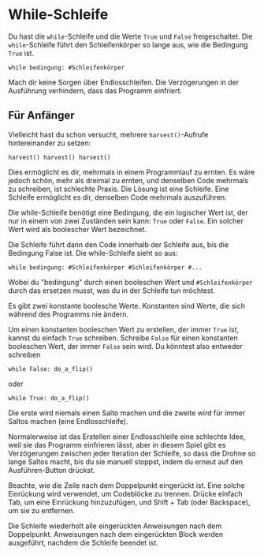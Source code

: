 # While-Schleife
Du hast die `while`-Schleife und die Werte `True` und `False` freigeschaltet. Die `while`-Schleife führt den Schleifenkörper so lange aus, wie die Bedingung `True` ist.

`while bedingung:
	#Schleifenkörper`

Mach dir keine Sorgen über Endlosschleifen. Die Verzögerungen in der Ausführung verhindern, dass das Programm einfriert.

## Für Anfänger
Vielleicht hast du schon versucht, mehrere `harvest()`-Aufrufe hintereinander zu setzen:

`harvest()
harvest()
harvest()`

Dies ermöglicht es dir, mehrmals in einem Programmlauf zu ernten.
Es wäre jedoch schön, mehr als dreimal zu ernten, und denselben Code mehrmals zu schreiben, ist schlechte Praxis.
Die Lösung ist eine Schleife.
Eine Schleife ermöglicht es dir, denselben Code mehrmals auszuführen.

Die while-Schleife benötigt eine Bedingung, die ein logischer Wert ist, der nur in einem von zwei Zuständen sein kann: `True` oder `False`.
Ein solcher Wert wird als boolescher Wert bezeichnet.

Die Schleife führt dann den Code innerhalb der Schleife aus, bis die Bedingung False ist.
Die while-Schleife sieht so aus:

`while bedingung:
	#Schleifenkörper
	#Schleifenkörper
	#...`
	
Wobei du "bedingung" durch einen booleschen Wert und `#Schleifenkörper` durch das ersetzen musst, was du in der Schleife tun möchtest.

Es gibt zwei konstante boolesche Werte. Konstanten sind Werte, die sich während des Programms nie ändern.

Um einen konstanten booleschen Wert zu erstellen, der immer `True` ist, kannst du einfach `True` schreiben. Schreibe `False` für einen konstanten booleschen Wert, der immer `False` sein wird.
Du könntest also entweder schreiben


`while False:
	do_a_flip()`

oder

`while True:
	do_a_flip()`

Die erste wird niemals einen Salto machen und die zweite wird für immer Saltos machen (eine Endlosschleife).

Normalerweise ist das Erstellen einer Endlosschleife eine schlechte Idee, weil sie das Programm einfrieren lässt, aber in diesem Spiel gibt es Verzögerungen zwischen jeder Iteration der Schleife, so dass die Drohne so lange Saltos macht, bis du sie manuell stoppst, indem du erneut auf den Ausführen-Button drückst.

Beachte, wie die Zeile nach dem Doppelpunkt eingerückt ist. Eine solche Einrückung wird verwendet, um Codeblöcke zu trennen.
Drücke einfach Tab, um eine Einrückung hinzuzufügen, und Shift + Tab (oder Backspace), um sie zu entfernen.

Die Schleife wiederholt alle eingerückten Anweisungen nach dem Doppelpunkt.
Anweisungen nach dem eingerückten Block werden ausgeführt, nachdem die Schleife beendet ist.
